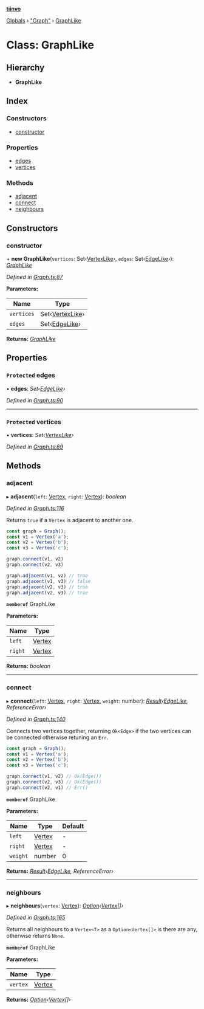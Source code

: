 **[tiinvo](../README.md)**

[Globals](../README.md) › ["Graph"](../modules/_graph_.md) › [GraphLike](_graph_.graphlike.md)

# Class: GraphLike

## Hierarchy

* **GraphLike**

## Index

### Constructors

* [constructor](_graph_.graphlike.md#constructor)

### Properties

* [edges](_graph_.graphlike.md#protected-edges)
* [vertices](_graph_.graphlike.md#protected-vertices)

### Methods

* [adjacent](_graph_.graphlike.md#adjacent)
* [connect](_graph_.graphlike.md#connect)
* [neighbours](_graph_.graphlike.md#neighbours)

## Constructors

###  constructor

\+ **new GraphLike**(`vertices`: Set‹[VertexLike](_graph_.vertexlike.md)›, `edges`: Set‹[EdgeLike](_graph_.edgelike.md)›): *[GraphLike](_graph_.graphlike.md)*

*Defined in [Graph.ts:87](https://github.com/OctoD/tiinvo/blob/750e283/src/Graph.ts#L87)*

**Parameters:**

Name | Type |
------ | ------ |
`vertices` | Set‹[VertexLike](_graph_.vertexlike.md)› |
`edges` | Set‹[EdgeLike](_graph_.edgelike.md)› |

**Returns:** *[GraphLike](_graph_.graphlike.md)*

## Properties

### `Protected` edges

• **edges**: *Set‹[EdgeLike](_graph_.edgelike.md)›*

*Defined in [Graph.ts:90](https://github.com/OctoD/tiinvo/blob/750e283/src/Graph.ts#L90)*

___

### `Protected` vertices

• **vertices**: *Set‹[VertexLike](_graph_.vertexlike.md)›*

*Defined in [Graph.ts:89](https://github.com/OctoD/tiinvo/blob/750e283/src/Graph.ts#L89)*

## Methods

###  adjacent

▸ **adjacent**(`left`: [Vertex](../modules/_graph_.md#vertex), `right`: [Vertex](../modules/_graph_.md#vertex)): *boolean*

*Defined in [Graph.ts:116](https://github.com/OctoD/tiinvo/blob/750e283/src/Graph.ts#L116)*

Returns `true` if a `Vertex` is adjacent to another one.

```ts
const graph = Graph();
const v1 = Vertex('a');
const v2 = Vertex('b');
const v3 = Vertex('c');

graph.connect(v1, v2)
graph.connect(v2, v3)

graph.adjacent(v1, v2) // true
graph.adjacent(v1, v3) // false
graph.adjacent(v2, v3) // true
graph.adjacent(v2, v3) // true
```

**`memberof`** GraphLike

**Parameters:**

Name | Type |
------ | ------ |
`left` | [Vertex](../modules/_graph_.md#vertex) |
`right` | [Vertex](../modules/_graph_.md#vertex) |

**Returns:** *boolean*

___

###  connect

▸ **connect**(`left`: [Vertex](../modules/_graph_.md#vertex), `right`: [Vertex](../modules/_graph_.md#vertex), `weight`: number): *[Result](../modules/_result_.md#result)‹[EdgeLike](_graph_.edgelike.md), ReferenceError›*

*Defined in [Graph.ts:140](https://github.com/OctoD/tiinvo/blob/750e283/src/Graph.ts#L140)*

Connects two vertices together, returning `Ok<Edge>` if the two vertices can be connected otherwise retuning an `Err`.

```ts
const graph = Graph();
const v1 = Vertex('a');
const v2 = Vertex('b');
const v3 = Vertex('c');

graph.connect(v1, v2) // Ok(Edge())
graph.connect(v2, v3) // Ok(Edge())
graph.connect(v2, v1) // Err()
```

**`memberof`** GraphLike

**Parameters:**

Name | Type | Default |
------ | ------ | ------ |
`left` | [Vertex](../modules/_graph_.md#vertex) | - |
`right` | [Vertex](../modules/_graph_.md#vertex) | - |
`weight` | number | 0 |

**Returns:** *[Result](../modules/_result_.md#result)‹[EdgeLike](_graph_.edgelike.md), ReferenceError›*

___

###  neighbours

▸ **neighbours**(`vertex`: [Vertex](../modules/_graph_.md#vertex)): *[Option](../modules/_option_.md#option)‹[Vertex](../modules/_graph_.md#vertex)[]›*

*Defined in [Graph.ts:165](https://github.com/OctoD/tiinvo/blob/750e283/src/Graph.ts#L165)*

Returns all neighbours to a `Vertex<T>` as a `Option<Vertex[]>` is there are any, otherwise returns `None`.

**`memberof`** GraphLike

**Parameters:**

Name | Type |
------ | ------ |
`vertex` | [Vertex](../modules/_graph_.md#vertex) |

**Returns:** *[Option](../modules/_option_.md#option)‹[Vertex](../modules/_graph_.md#vertex)[]›*